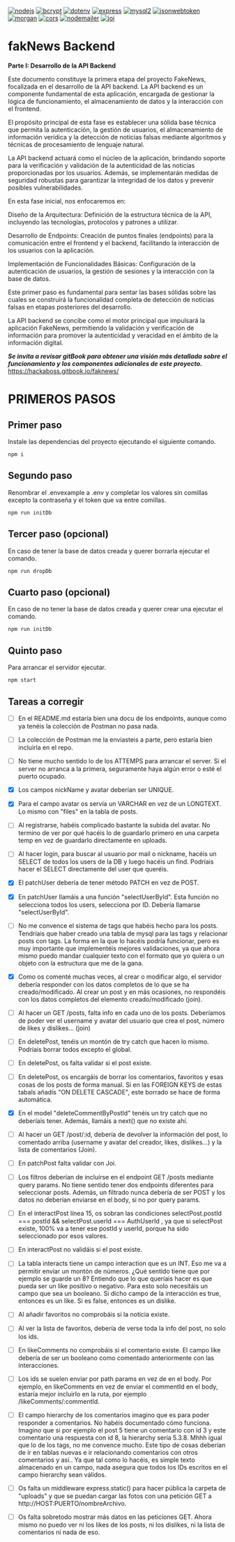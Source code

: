 [![nodejs](https://img.shields.io/badge/Node.js-V20.10.0-green)](https://nodejs.org/en)
[![bcrypt](https://img.shields.io/badge/bcrypt-V5.1.1-blue)](https://www.npmjs.com/package/bcrypt)
[![dotenv](https://img.shields.io/badge/dotenv-V16.3.1-red)](https://www.npmjs.com/package/dotenv)
[![express](https://img.shields.io/badge/express-V4.18.2-olive)](https://www.npmjs.com/package/express)
[![mysql2](https://img.shields.io/badge/mysql2-V3.6.5-aqua)](https://www.npmjs.com/package/mysql2)
[![jsonwebtoken](https://img.shields.io/badge/jsonwebtoken-V9.0.2-silver)](https://www.npmjs.com/package/jsonwebtoken)
[![morgan](https://img.shields.io/badge/mysql2-V1.10.0-aqua)](https://www.npmjs.com/package/morgan)
[![cors](https://img.shields.io/badge/jsonwebtoken-V2.8.5-olive)](https://www.npmjs.com/package/cors)
[![nodemailer](https://img.shields.io/badge/nodemailer-V6.9.7-red)](https://www.npmjs.com/package/nodemailer)
[![joi](https://img.shields.io/badge/joi-V17.11.0-aqua)](https://www.npmjs.com/package/joi)

# fakNews Backend

**Parte I: Desarrollo de la API Backend**

Este documento constituye la primera etapa del proyecto FakeNews, focalizada en el desarrollo de la API backend. La API backend es un componente fundamental de esta aplicación, encargada de gestionar la lógica de funcionamiento, el almacenamiento de datos y la interacción con el frontend.

El propósito principal de esta fase es establecer una sólida base técnica que permita la autenticación, la gestión de usuarios, el almacenamiento de información verídica y la detección de noticias falsas mediante algoritmos y técnicas de procesamiento de lenguaje natural.

La API backend actuará como el núcleo de la aplicación, brindando soporte para la verificación y validación de la autenticidad de las noticias proporcionadas por los usuarios. Además, se implementarán medidas de seguridad robustas para garantizar la integridad de los datos y prevenir posibles vulnerabilidades.

En esta fase inicial, nos enfocaremos en:

Diseño de la Arquitectura: Definición de la estructura técnica de la API, incluyendo las tecnologías, protocolos y patrones a utilizar.

Desarrollo de Endpoints: Creación de puntos finales (endpoints) para la comunicación entre el frontend y el backend, facilitando la interacción de los usuarios con la aplicación.

Implementación de Funcionalidades Básicas: Configuración de la autenticación de usuarios, la gestión de sesiones y la interacción con la base de datos.

Este primer paso es fundamental para sentar las bases sólidas sobre las cuales se construirá la funcionalidad completa de detección de noticias falsas en etapas posteriores del desarrollo.

La API backend se concibe como el motor principal que impulsará la aplicación FakeNews, permitiendo la validación y verificación de información para promover la autenticidad y veracidad en el ámbito de la información digital.

**_Se invita a revisar gitBook para obtener una visión más detallada sobre el funcionamiento y los componentes adicionales de este proyecto._**
https://hackaboss.gitbook.io/faknews/

# PRIMEROS PASOS

## Primer paso
Instale las dependencias del proyecto ejecutando el siguiente comando.
```
npm i
```

## Segundo paso
Renombrar el .envexample a .env y completar los valores sin comillas excepto la contraseña y el token que va entre comillas.
```
npm run initDb
```

## Tercer paso (opcional)
En caso de  tener la base de datos creada  y querer borrarla ejecutar el comando.
```
npm run dropDb
```

## Cuarto paso (opcional)
En caso de no tener la base de datos creada y querer crear una ejecutar el comando.
```
npm run initDb
```
## Quinto paso
Para arrancar el servidor ejecutar.
```
npm start
```
## Tareas a corregir

- [ ] En el README.md estaría bien una docu de los endpoints, aunque como ya tenéis la colección de Postman no pasa nada.

- [ ] La colección de Postman me la enviasteis a parte, pero estaría bien incluirla en el repo.

- [ ] No tiene mucho sentido lo de los ATTEMPS para arrancar el server. Si el server no arranca a la primera, seguramente haya algún error o esté el puerto ocupado.

- [x] Los campos nickName y avatar deberían ser UNIQUE.

- [x] Para el campo avatar os servía un VARCHAR en vez de un LONGTEXT. Lo mismo con "files" en la tabla de posts.

- [ ] Al registrarse, habéis complicado bastante la subida del avatar. No termino de ver por qué hacéis lo de guardarlo primero en una carpeta temp en vez de guardarlo directamente en uploads.

- [ ] Al hacer login, para buscar al usuario por mail o nickname, hacéis un SELECT de todos los users de la DB y luego hacéis un find. Podríais hacer el SELECT directamente del user que queréis.

- [x] El patchUser debería de tener método PATCH en vez de POST.

- [x] En patchUser llamáis a una función "selectUserById". Esta función no selecciona todos los users, selecciona por ID. Debería llamarse "selectUserById".

- [ ] No me convence el sistema de tags que habéis hecho para los posts. Tendríais que haber creado una tabla de mysql para las tags y relacionar posts con tags. La forma en la que lo hacéis podría funcionar, pero es muy importante que implementéis mejores validaciones, ya que ahora mismo puedo mandar cualquier texto con el formato que yo quiera o un objeto con la estructura que me de la gana.

- [x] Como os comenté muchas veces, al crear o modificar algo, el servidor debería responder con los datos completos de lo que se ha creado/modificado. Al crear un post y en más ocasiones, no respondéis con los datos completos del elemento creado/modificado (join).

- [ ] Al hacer un GET /posts, falta info en cada uno de los posts. Deberíamos de poder ver el username y avatar del usuario que crea el post, número de likes y dislikes... (join)

- [ ] En deletePost, tenéis un montón de try catch que hacen lo mismo. Podríais borrar todos excepto el global.

- [ ] En deletePost, os falta validar si el post existe.

- [ ] En deletePost, os encargáis de borrar los comentarios, favoritos y esas cosas de los posts de forma manual. Si en las FOREIGN KEYS de estas tabals añadís "ON DELETE CASCADE", este borrado se hace de forma automática.

- [x] En el model "deleteCommentByPostId" tenéis un try catch que no deberíais tener. Además, llamáis a next() que no existe ahí.

- [ ] Al hacer un GET /post/:id, debería de devolver la información del post, lo comentado arriba (username y avatar del creador, likes, dislikes...) y la lista de comentarios (Join).

- [ ] En patchPost falta validar con Joi.

- [ ] Los filtros deberían de incluírse en el endpoint GET /posts mediante query params. No tiene sentido tener dos endpoints diferentes para seleccionar posts. Además, un filtrado nunca debería de ser POST y los datos no deberían enviarse en el body, si no por query params.

- [ ] En el interactPost línea 15, os sobran las condiciones selectPost.postId === postId && selectPost.userId === AuthUserId , ya que si selectPost existe, 100% va a tener ese postId y userId, porque ha sido seleccionado por esos valores.

- [ ] En interactPost no validáis si el post existe.

- [ ] La tabla interacts tiene un campo interaction que es un INT. Eso me va a permitir enviar un montón de números. ¿Qué sentido tiene que por ejemplo se guarde un 8? Entiendo que lo que queríais hacer es que pueda ser un like positivo o negativo. Para esto solo necesitáis un campo que sea un booleano. Si dicho campo de la interacción es true, entonces es un like. Si es false, entonces es un dislike.

- [ ] Al añadir favoritos no comprobáis si la noticia existe.

- [ ] Al ver la lista de favoritos, debería de verse toda la info del post, no solo los ids.

- [ ] En likeComments no comprobáis si el comentario existe. El campo like debería de ser un booleano como comentado anteriormente con las interacciones.

- [ ] Los ids se suelen enviar por path params en vez de en el body. Por ejemplo, en likeComments en vez de enviar el commentId en el body, estaría mejor incluirlo en la ruta, por ejemplo /likeComments/:commentId.

- [ ] El campo hierarchy de los comentarios imagino que es para poder responder a comentarios. No habéis documentado cómo funciona. Imagino que si por ejemplo el post 5 tiene un comentario con id 3 y este comentario una respuesta con id 8, la hierarchy sería 5.3.8. Mhhh igual que lo de los tags, no me convence mucho. Este tipo de cosas deberían de ir en tablas nuevas e ir relacionando comentarios con otros comentarios y así.. Ya que tal como lo hacéis, es simple texto almacenado en un campo, nada asegura que todos los IDs escritos en el campo hierarchy sean válidos.

- [ ] Os falta un middleware express.static() para hacer pública la carpeta de "uploads" y que se puedan cargar las fotos con una petición GET a http://HOST:PUERTO/nombreArchivo.

- [ ] Os falta sobretodo mostrar más datos en las peticiones GET. Ahora mismo no puedo ver ni los likes de los posts, ni los dislikes, ni la lista de comentarios ni nada de eso.